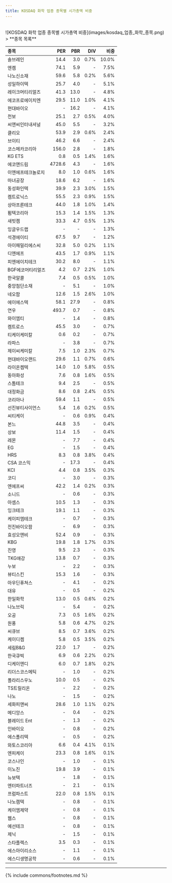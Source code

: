 ```yaml
---
title: KOSDAQ 화학 업종 종목별 시가총액 비중
---
```

<br>
![KOSDAQ 화학 업종 종목별 시가총액 비중](images/kosdaq_업종_화학_종목.png)

<br>
> **종목 목록<a id="list"></a>**

| **종목** | **PER** | **PBR** | **DIV** | **비중** |
| :------- | ------: | ------: | ------: | -------: |
| 솔브레인 | 14.4 | 3.0 | 0.7% | 10.0% |
| 엔켐 | 74.1 | 5.9 | - | 7.5% |
| 나노신소재 | 59.6 | 5.8 | 0.2% | 5.6% |
| 성일하이텍 | 25.7 | 4.0 | - | 5.1% |
| 레이크머티리얼즈 | 41.3 | 13.0 | - | 4.8% |
| 에코프로에이치엔 | 29.5 | 11.0 | 1.0% | 4.1% |
| 현대바이오 | - | 16.2 | - | 4.1% |
| 천보 | 25.1 | 2.7 | 0.5% | 4.0% |
| 씨앤씨인터내셔널 | 45.0 | 5.5 | - | 3.2% |
| 클리오 | 53.9 | 2.9 | 0.6% | 2.4% |
| 브이티 | 46.2 | 6.6 | - | 2.4% |
| 코스메카코리아 | 156.0 | 2.8 | - | 1.8% |
| KG ETS | 0.8 | 0.5 | 1.4% | 1.6% |
| 에코앤드림 | 4728.6 | 4.3 | - | 1.6% |
| 이엔에프테크놀로지 | 8.0 | 1.0 | 0.6% | 1.6% |
| 마녀공장 | 18.6 | 6.2 | - | 1.6% |
| 동성화인텍 | 39.9 | 2.3 | 3.0% | 1.5% |
| 켐트로닉스 | 55.5 | 2.3 | 0.9% | 1.5% |
| 상아프론테크 | 44.0 | 1.8 | 1.0% | 1.4% |
| 펌텍코리아 | 15.3 | 1.4 | 1.5% | 1.3% |
| 새빗켐 | 33.3 | 4.7 | 0.5% | 1.3% |
| 잉글우드랩 | - | - | - | 1.3% |
| 석경에이티 | 67.5 | 9.7 | - | 1.2% |
| 아이패밀리에스씨 | 32.8 | 5.0 | 0.2% | 1.1% |
| 디엔에프 | 43.5 | 1.7 | 0.9% | 1.1% |
| 피엔에이치테크 | 30.2 | 8.0 | - | 1.1% |
| BGF에코머티리얼즈 | 4.2 | 0.7 | 2.2% | 1.0% |
| 한국알콜 | 7.4 | 0.5 | 0.5% | 1.0% |
| 중앙첨단소재 | - | 5.1 | - | 1.0% |
| 네오팜 | 12.6 | 1.5 | 2.6% | 1.0% |
| 에이에스텍 | 58.1 | 27.9 | - | 0.8% |
| 연우 | 493.7 | 0.7 | - | 0.8% |
| 와이엠티 | - | 1.4 | - | 0.8% |
| 켐트로스 | 45.5 | 3.0 | - | 0.7% |
| 티케이케미칼 | 0.6 | 0.2 | - | 0.7% |
| 라파스 | - | 3.8 | - | 0.7% |
| 제이씨케미칼 | 7.5 | 1.0 | 2.3% | 0.7% |
| 현대바이오랜드 | 29.6 | 1.1 | 0.7% | 0.6% |
| 라이온켐텍 | 14.0 | 1.0 | 5.8% | 0.5% |
| 동아화성 | 7.6 | 0.8 | 1.6% | 0.5% |
| 스톰테크 | 9.4 | 2.5 | - | 0.5% |
| 대정화금 | 8.6 | 0.8 | 2.4% | 0.5% |
| 코리아나 | 59.4 | 1.1 | - | 0.5% |
| 선진뷰티사이언스 | 5.4 | 1.6 | 0.2% | 0.5% |
| 씨티케이 | - | 0.6 | 0.9% | 0.4% |
| 본느 | 44.8 | 3.5 | - | 0.4% |
| 상보 | 11.4 | 1.5 | - | 0.4% |
| 레몬 | - | 7.7 | - | 0.4% |
| EG | - | 1.5 | - | 0.4% |
| HRS | 8.3 | 0.8 | 3.8% | 0.4% |
| CSA 코스믹 | - | 17.3 | - | 0.4% |
| KCI | 4.4 | 0.8 | 3.5% | 0.3% |
| 코디 | - | 3.0 | - | 0.3% |
| 엔에프씨 | 42.2 | 1.4 | 0.2% | 0.3% |
| 소니드 | - | 0.6 | - | 0.3% |
| 아셈스 | 10.5 | 1.3 | - | 0.3% |
| 잉크테크 | 19.1 | 1.1 | - | 0.3% |
| 케이피엠테크 | - | 0.7 | - | 0.3% |
| 전진바이오팜 | - | 6.9 | - | 0.3% |
| 효성오앤비 | 52.4 | 0.9 | - | 0.3% |
| KBG | 19.8 | 1.8 | 1.7% | 0.3% |
| 진영 | 9.5 | 2.3 | - | 0.3% |
| TKG애강 | 13.8 | 0.7 | - | 0.3% |
| 누보 | - | 2.2 | - | 0.3% |
| 뷰티스킨 | 15.3 | 1.6 | - | 0.3% |
| 아우딘퓨쳐스 | - | 4.1 | - | 0.2% |
| 대유 | - | 0.5 | - | 0.2% |
| 한일화학 | 13.0 | 0.5 | 0.6% | 0.2% |
| 나노브릭 | - | 5.4 | - | 0.2% |
| 오공 | 7.3 | 0.5 | 1.6% | 0.2% |
| 원풍 | 5.8 | 0.6 | 4.7% | 0.2% |
| 씨큐브 | 8.5 | 0.7 | 3.6% | 0.2% |
| 케이디켐 | 5.8 | 0.5 | 3.5% | 0.2% |
| 세림B&G | 22.0 | 1.7 | - | 0.2% |
| 한국큐빅 | 6.9 | 0.6 | 2.2% | 0.2% |
| 디케이앤디 | 6.0 | 0.7 | 1.8% | 0.2% |
| 리더스코스메틱 | - | 1.0 | - | 0.2% |
| 폴라리스우노 | 10.0 | 0.5 | - | 0.2% |
| TS트릴리온 | - | 2.2 | - | 0.2% |
| 나노 | - | 1.5 | - | 0.2% |
| 세화피앤씨 | 28.6 | 1.0 | 1.1% | 0.2% |
| 메디앙스 | - | 0.4 | - | 0.2% |
| 블레이드 Ent | - | 1.3 | - | 0.2% |
| 인바이오 | - | 0.8 | - | 0.2% |
| 에스폴리텍 | - | 0.5 | - | 0.2% |
| 와토스코리아 | 6.6 | 0.4 | 4.1% | 0.1% |
| 엔피케이 | 23.3 | 0.8 | 1.6% | 0.1% |
| 코스나인 | - | 1.0 | - | 0.1% |
| 이노진 | 19.8 | 3.9 | - | 0.1% |
| 뉴보텍 | - | 1.8 | - | 0.1% |
| 엔터파트너즈 | - | 2.1 | - | 0.1% |
| 프럼파스트 | 22.0 | 0.8 | 1.5% | 0.1% |
| 나노캠텍 | - | 0.8 | - | 0.1% |
| 케이엠제약 | - | 0.8 | - | 0.1% |
| 웹스 | - | 0.8 | - | 0.1% |
| 예선테크 | - | 0.8 | - | 0.1% |
| 제닉 | - | 1.5 | - | 0.1% |
| 스타플렉스 | 3.5 | 0.3 | - | 0.1% |
| 에스아이리소스 | - | 1.1 | - | 0.1% |
| 에스디생명공학 | - | 0.6 | - | 0.1% |

---
{% include commons/footnotes.md %}